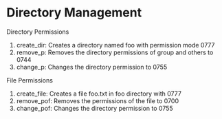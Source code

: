 # Directory Management

Directory Permissions
  1. create_dir: Creates a directory named foo with permission mode 0777
  2. remove_p: Removes the directory permissions of group and others to 0744
  3. change_p: Changes the directory permission to 0755

File Permissions
  1. create_file: Creates a file foo.txt in foo directory with 0777
  2. remove_pof: Removes the permissions of the file to 0700
  3. change_pof: Changes the directory permission to 0755

